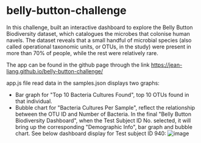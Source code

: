 # belly-button-challenge
In this challenge, built an interactive dashboard to explore the Belly Button Biodiversity dataset, which catalogues the microbes that colonise human navels.
The dataset reveals that a small handful of microbial species (also called operational taxonomic units, or OTUs, in the study) were present in more than 70% of people, while the rest were relatively rare.

The app can be found in the github page through the link https://jean-liang.github.io/belly-button-challenge/

app.js file read data in the samples.json displays two graphs:
- Bar graph for "Top 10 Bacteria Cultures Found", top 10 OTUs found in that individual.
- Bubble chart for "Bacteria Cultures Per Sample", reflect the relationship between the OTU ID and Number of Bacteria.
In the final "Belly Button Biodiversity Dashboard", when the Test Subject ID No. selected, it will bring up the corresponding "Demographic Info", bar graph and bubble chart.
See below dashboard display for Test subject ID 940:
![image](https://github.com/Jean-Liang/belly-button-challenge/assets/160141138/98295452-9c6f-403f-aafd-5a5d87e95e25)
